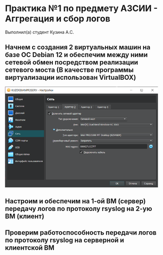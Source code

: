 # Практика №1 по предмету АЗСИИ - Аггрегация и сбор логов
Выполнил(а) студент Кузина А.С.
## Начнем с создания 2 виртуальных машин на базе ОС Debian 12 и обеспечим между ними сетевой обмен посредством реализации сетевого моста (В качестве программы виртуализации использован VirtualBOX)

![image](Screenshots/1.png)

## Настроим и обеспечим на 1-ой ВМ (сервер) передачу логов по протоколу rsyslog на 2-ую ВМ (клиент)

## Проверим работоспособность передачи логов по протоколу rsyslog на серверной и клиентской ВМ
